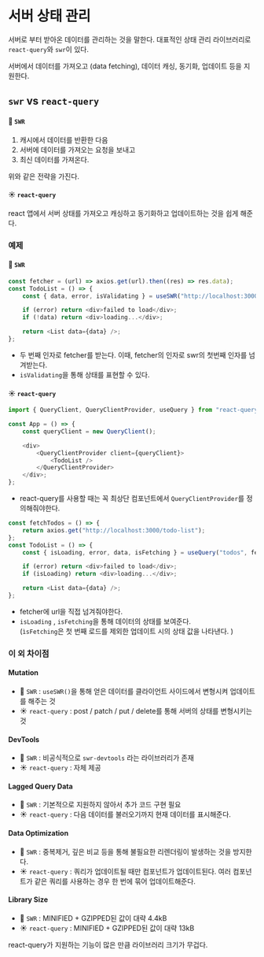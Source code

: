 # 서버 상태 관리

서버로 부터 받아온 데이터를 관리하는 것을 말한다. 대표적인 상태 관리 라이브러리로 `react-query`와 `swr`이 있다.

서버에서 데이터를 가져오고 (data fetching), 데이터 캐싱, 동기화, 업데이트 등을 지원한다.

## `swr` vs `react-query`

#### 🌹 `SWR`

1. 캐시에서 데이터를 반환한 다음
2. 서버에 데이터를 가져오는 요청을 보내고
3. 최신 데이터를 가져온다.

위와 같은 전략을 가진다.

#### ☀️ `react-query`

react 앱에서 서버 상태를 가져오고 캐싱하고 동기화하고 업데이트하는 것을 쉽게 해준다.

### 예제

#### 🌹 `SWR`

```typescript
const fetcher = (url) => axios.get(url).then((res) => res.data);
const TodoList = () => {
	const { data, error, isValidating } = useSWR("http://localhost:3000/todo-list", fetcher);

	if (error) return <div>failed to load</div>;
	if (!data) return <div>loading...</div>;

	return <List data={data} />;
};
```

- 두 번째 인자로 fetcher를 받는다. 이때, fetcher의 인자로 swr의 첫번째 인자를 넘겨받는다.
- `isValidating`을 통해 상태를 표현할 수 있다.

#### ☀️ `react-query`

```ts
import { QueryClient, QueryClientProvider, useQuery } from "react-query";

const App = () => {
	const queryClient = new QueryClient();

	<div>
		<QueryClientProvider client={queryClient}>
			<TodoList />
		</QueryClientProvider>
	</div>;
};
```

- react-query를 사용할 때는 꼭 최상단 컴포넌트에서 `QueryClientProvider`를 정의해줘야한다.

```ts
const fetchTodos = () => {
	return axios.get("http://localhost:3000/todo-list");
};
const TodoList = () => {
	const { isLoading, error, data, isFetching } = useQuery("todos", fetchTodos);

	if (error) return <div>failed to load</div>;
	if (isLoading) return <div>loading...</div>;

	return <List data={data} />;
};
```

- fetcher에 url을 직접 넘겨줘야한다.
- `isLoading` , `isFetching`을 통해 데이터의 상태를 보여준다. <br />
  (`ìsFetching`은 첫 번째 로드를 제외한 업데이트 시의 상태 값을 나타낸다. )

### 이 외 차이점

#### Mutation

- 🌹 `SWR` : `useSWR()`을 통해 얻은 데이터를 클라이언트 사이드에서 변형시켜 업데이트를 해주는 것
- ☀️ `react-query` : post / patch / put / delete를 통해 서버의 상태를 변형시키는 것

#### DevTools

- 🌹 `SWR` : 비공식적으로 `swr-devtools` 라는 라이브러리가 존재
- ☀️ `react-query` : 자체 제공

#### Lagged Query Data

- 🌹 `SWR` : 기본적으로 지원하지 않아서 추가 코드 구현 필요
- ☀️ `react-query` : 다음 데이터를 불러오기까지 현재 데이터를 표시해준다.

#### Data Optimization

- 🌹 `SWR` : 중복제거, 깊은 비교 등을 통해 불필요한 리렌더링이 발생하는 것을 방지한다.
- ☀️ `react-query` : 쿼리가 업데이트될 때만 컴포넌트가 업데이트된다. 여러 컴포넌트가 같은 쿼리를 사용하는 경우 한 번에 묶어 업데이트해준다.

#### Library Size

- 🌹 `SWR` : MINIFIED + GZIPPED된 값이 대략 4.4kB
- ☀️ `react-query` : MINIFIED + GZIPPED된 값이 대략 13kB

react-query가 지원하는 기능이 많은 만큼 라이브러리 크기가 무겁다.
